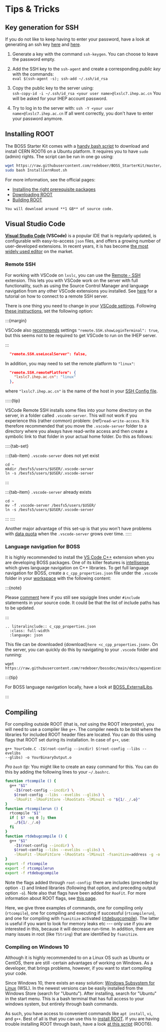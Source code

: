 <!--
cspell:ignore evelibs glibs incdir rtcompile rtcompilerun rtdebugcompile
cspell:ignore Xmanager
-->

# Tips & Tricks

## Key generation for SSH

If you do not like to keep having to enter your password, have a look at generating an
ssh key [here](https://www.ssh.com/ssh/keygen) and
[here](https://help.github.com/en/articles/generating-a-new-ssh-key-and-adding-it-to-the-ssh-agent).

1. Generate a key with the command `ssh-keygen`. You can choose to leave the password
   empty.

2. Add the SSH key to the `ssh-agent` and create a corresponding _public key_ with the
   commands: <br> `eval $(ssh-agent -s); ssh-add ~/.ssh/id_rsa`

3. Copy the public key to the server using: <br>
   `ssh-copy-id -i ~/.ssh/id_rsa <your user name>@lxslc7.ihep.ac.cn` You will be asked
   for your IHEP account password.

4. Try to log in to the server with: `ssh -Y <your user name>@lxslc7.ihep.ac.cn` If all
   went correctly, you don't have to enter your password anymore.

## Installing ROOT

The BOSS Starter Kit comes with a
[handy bash script](https://code.ihep.ac.cn/bes3/BOSS_StarterKit/-/tree/master/utilities/InstallCernRoot.sh)
to download and install CERN ROOT6 on a Ubuntu platform. It requires you to have `sudo`
(admin) rights. The script can be run in one go using:

```bash
wget https://raw.githubusercontent.com/redeboer/BOSS_StarterKit/master/utilities/InstallCernRoot.sh
sudo bash InstallCernRoot.sh
```

For more information, see the official pages:

- [Installing the right prerequisite packages](https://root.cern/install/dependencies)
- [Downloading ROOT](https://root.cern.ch/downloading-root)
- [Building ROOT](https://root.cern/install/build_from_source)

```{warning}
You will download around **1 GB** of source code.
```

## Visual Studio Code

**[Visual Studio Code](https://code.visualstudio.com) (VSCode)** is a popular IDE that
is regularly updated, is configurable with easy-to-access `json` files, and offers a
growing number of user-developed extensions. In recent years, it is has become
[the most widely used editor](https://insights.stackoverflow.com/survey/2021#section-most-popular-technologies-integrated-development-environment)
on the market.

### Remote SSH

For working with VSCode on `lxslc`, you can use the
[Remote - SSH](https://marketplace.visualstudio.com/items?itemName=ms-vscode-remote.remote-ssh)
extension. This lets you with VSCode work on the server with full functionality, such as
using the Source Control Manager and language navigation from any other VSCode
extensions you installed. See
[here](https://code.visualstudio.com/docs/remote/ssh-tutorial#_connect-using-ssh) for a
tutorial on how to connect to a remote SSH server.

There is one thing you need to change in your
[VSCode settings](https://code.visualstudio.com/docs/getstarted/settings). Following
[these instructions](https://code.visualstudio.com/docs/remote/troubleshooting#_troubleshooting-hanging-or-failing-connections),
set the following option:

:::{margin}

VSCode also
[recommends](https://code.visualstudio.com/docs/remote/troubleshooting#_troubleshooting-hanging-or-failing-connections)
settings `"remote.SSH.showLoginTerminal": true`, but this seems not to be required to
get VSCode to run on the IHEP server.

:::

```json
  "remote.SSH.useLocalServer": false,
```

In addition, you may need to set the remote platform to `"linux"`:

```json
  "remote.SSH.remotePlatform": {
    "lxslc7.ihep.ac.cn": "linux"
  },
```

where `"lxslc7.ihep.ac.cn"` is the name of the host in your
[SSH Config file](https://man7.org/linux/man-pages/man5/ssh_config.5.html).

:::::{tip}

VSCode Remote SSH installs some files into your home directory on the server, in a
folder called `.vscode-server`. This will not work if you experience this (rather
common) problem: {ref}`read-write-access`. It is therefore recommended that you move the
`.vscode-server` folder to a directory where you always have read-write access and then
create a symbolic link to that folder in your actual home folder. Do this as follows:

::::{tab-set}

:::{tab-item} `.vscode-server` does not yet exist

```shell
cd ~
mkdir /besfs5/users/$USER/.vscode-server
ln -s /besfs5/users/$USER/.vscode-server
```

:::

:::{tab-item} `.vscode-server` already exists

```shell
cd ~
mv -f .vscode-server /besfs5/users/$USER/
ln -s /besfs5/users/$USER/.vscode-server
```

:::
::::

Another major advantage of this set-up is that you won't have problems with
[data quota](../tutorials/getting-started/data-quota.md) when the
`.vscode-server` grows over time.
:::::

### Language navigation for BOSS

It is highly recommended to install the
[VS Code C++](https://marketplace.visualstudio.com/items?itemName=ms-vscode.cpptools)
extension when you are developing BOSS packages. One of its killer features is
[intellisense](https://code.visualstudio.com/docs/cpp/configure-intellisense-crosscompilation),
which gives language navigation on C++ libraries. To get full language navigation for
BOSS, create a `c_cpp_properties.json` file under the `.vscode` folder in your
[workspace](https://code.visualstudio.com/docs/editor/workspaces) with the following
content:

:::{note}

Please [comment](../contribute.md) here if you still see squiggle lines under `#include`
statements in your source code. It could be that the list of include paths has to be
updated.

:::

<!-- cspell:ignore GDML Saxana geant literalinclude -->

```{eval-rst}
.. literalinclude:: c_cpp_properties.json
  :class: full-width
  :language: json
```

This file can be downloaded {download}`here <c_cpp_properties.json>`. On the server, you
can quickly do this by navigating to your `.vscode` folder and running:

```shell
wget https://raw.githubusercontent.com/redeboer/bossdoc/main/docs/appendices/c_cpp_properties.json
```

:::{tip}

For BOSS language navigation locally, have a look at
[BOSS_ExternalLibs](https://code.ihep.ac.cn/bes3/BOSS_ExternalLibs).

:::

<!-- cspell:ignore cvmfs envs mlgpu -->

## Compiling

For compiling outside ROOT (that is, _not_ using the ROOT interpreter), you will need to
use a compiler like `g++`. The compiler needs to be told where the libraries for
included ROOT header files are located. You can do this using flags that ROOT set during
its installation. In case of `g++`, use:

```text
g++ YourCode.C -I$(root-config --incdir) $(root-config --libs --evelibs
--glibs) -o YourBinaryOutput.o
```

_Pro `bash` tip:_ You might like to create an easy command for this. You can do this by
adding the following lines to your `~/.bashrc`.

```bash
function rtcompile () {
  g++ "$1"
    -I$(root-config --incdir) \
    $(root-config --libs --evelibs --glibs) \
    -lRooFit -lRooFitCore -lRooStats -lMinuit -o "${1/._/.o}"
}
function rtcompilerun () {
  rtcompile "$1"
  if [ $? -eq 0 ]; then
    ./${1/._/.o}
  fi
}
function rtdebugcompile () {
  g++ "$1"
    -I$(root-config --incdir) \
    $(root-config --libs --evelibs --glibs) \
    -lRooFit -lRooFitCore -lRooStats -lMinuit -fsanitize=address -g -o "${1/.\*/}"
}
export -f rtcompile
export -f rtcompilerun
export -f rtdebugcompile
```

Note the flags added through `root-config`: there are includes (preceded by option `-I`)
and linked libraries (following that option, and preceding output option `-o`). Note
also that flags have been added for `RooFit`. For more information about ROOT flags, see
[this page](https://root.cern/install/build_from_source/#all-build-options).

Here, we give three examples of commands, one for compiling only (`rtcompile`), one for
compiling and executing if successful (`rtcompilerun`), and one for compiling with
`fsanitize` activated
([rtdebugcompile](https://gcc.gnu.org/onlinedocs/gcc/Instrumentation-Options.html)). The
latter is useful if you want to look for memory leaks etc --- only use if you are
interested in this, because it will decrease run-time. In addition, there are many
issues in root (like `TString`) that are identified by `fsanitize`.

### Compiling on Windows 10

Although it is highly recommended to on a Linux OS such as Ubuntu or CentOS, there are
still -certain advantages of working on Windows. As a developer, that brings problems,
however, if you want to start compiling your code.

Since Windows 10, there exists an easy solution:
[Windows Subsystem for Linux](https://docs.microsoft.com/en-us/windows/wsl/install)
(WSL). In the newest versions can be easily installed from the Windows Store (search for
"Ubuntu"). After installing, search for "Ubuntu" in the start menu. This is a bash
terminal that has full access to your windows system, but entirely through bash
commands.

As such, you have access to convenient commands like `apt install`, `vi`, and `g++`.
Best of all is that you can use this to
[install ROOT](https://root.cern/install/dependencies). If you are having trouble
installing ROOT through bash, have a look
[at this script](https://github.com/redeboer/NIKHEFProject2018/blob/master/docs/Install%20CERN%20ROOT6.sh)
(ROOT6).
